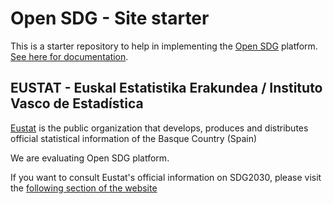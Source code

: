 # Open SDG - Site starter

This is a starter repository to help in implementing the [Open SDG](https://github.com/open-sdg/open-sdg) platform. [See here for documentation](https://open-sdg.readthedocs.io).




## EUSTAT - Euskal Estatistika Erakundea / Instituto Vasco de Estadística

[Eustat](https://en.eustat.eus/indice.html) is the public organization that develops, produces and distributes official statistical information of the Basque Country (Spain)



We are evaluating Open SDG platform.

If you want to consult Eustat's official information on SDG2030, please visit the [following section of the website](https://en.eustat.eus/indicators/sdg.html)




